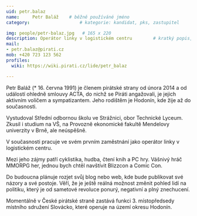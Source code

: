 ```yaml
---
uid: petr.balaz
name:     Petr Baláž  	# běžně používáné jméno
category:                 	# kategorie: kandidat, pks, zastupitel

img: people/petr-balaz.jpg   # 165 x 220
description: Operátor linky v logistickém centru    	# kratký popis, max 160 znaků
mail:
- petr.balaz@pirati.cz
mob: +420 723 123 562
profiles:
  wiki: https://wiki.pirati.cz/lide/petr_balaz

---
```


Petr Baláž (* 16. června 1991) je členem pirátské strany od února 2014 a od událostí ohledně smlouvy ACTA, do nichž se Piráti angažovali, je jejich aktivním voličem a sympatizantem. Jeho rodištěm je Hodonín, kde žije až do současnosti.

Vystudoval Střední odbornou školu ve Strážnici, obor Technické Lyceum. Zkusil i studium na VŠ, na Provozně ekonomické fakultě Mendelovy univerzity v Brně, ale neúspěšně.

V současnosti pracuje ve svém prvním zaměstnání jako operátor linky v logistickém centru.

Mezi jeho zájmy patří cyklistika, hudba, čtení knih a PC hry. Vášnivý hráč MMORPG her, jednou bych chtěl navštívit Blizzcon a Comic Con.

Do budoucna plánuje rozjet svůj blog nebo web, kde bude publikovat své názory a své postoje. Věří, že je ještě reálná možnost změnit pohled lidí na politiku, který je od sametové revoluce ponurý, negativní a plný znechucení.

Momentálně v České pirátské straně zastává funkci 3. místopředsedy místního sdružení Slovácko, které operuje na území okresu Hodonín.
